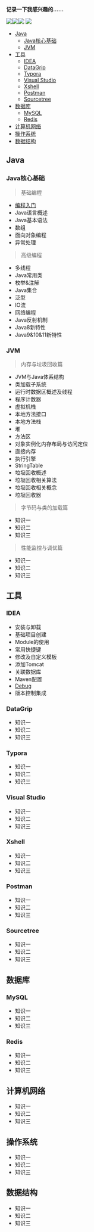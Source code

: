 **记录一下我感兴趣的......**

 ![](images/Java.svg)![](images/Redis.svg)![](images/ES.svg) ![](images/Spring.svg)

<!-- @import "[TOC]" {cmd="toc" depthFrom=1 depthTo=6 orderedList=false} -->

<!-- code_chunk_output -->

- [Java](#java)
  - [Java核心基础](#java核心基础)
  - [JVM](#jvm)
- [工具](#工具)
  - [IDEA](#idea)
  - [DataGrip](#datagrip)
  - [Typora](#typora)
  - [Visual Studio](#visual-studio)
  - [Xshell](#xshell)
  - [Postman](#postman)
  - [Sourcetree](#sourcetree)
- [数据库](#数据库)
  - [MySQL](#mysql)
  - [Redis](#redis)
- [计算机网络](#计算机网络)
- [操作系统](#操作系统)
- [数据结构](#数据结构)

<!-- /code_chunk_output -->


## Java

### Java核心基础

> 基础编程

- [编程入门](docs/Java/JavaBase/01_编程入门/编程入门.md) 
- Java语言概述
- Java基本语法
- 数组
- 面向对象编程
- 异常处理

> 高级编程

- 多线程
- Java常用类
- 枚举&注解
- Java集合
- 泛型
- IO流
- 网络编程
- Java反射机制
- Java8新特性
- Java9&10&11新特性

### JVM

> 内存与垃圾回收篇

- JVM与Java体系结构
- 类加载子系统
- 运行时数据区概述及线程
- 程序计数器
- 虚拟机栈
- 本地方法接口
- 本地方法栈
- 堆
- 方法区
- 对象实例化内存布局与访问定位
- 直接内存
- 执行引擎
- StringTable
- 垃圾回收概述
- 垃圾回收相关算法
- 垃圾回收相关概念
- 垃圾回收器

>字节码与类的加载篇

- 知识一
- 知识二
- 知识三

>性能监控与调优篇

- 知识一
- 知识二
- 知识三

## 工具

### IDEA

- 安装与卸载
- 基础项目创建
- Module的使用
- 常用快捷键
- 修改及自定义模板
- 添加Tomcat
- 关联数据库
- Maven配置
- [Debug](docs/Tools/IDEA/Debug/Debug.md) 
- 版本控制集成

### DataGrip

- 知识一
- 知识二
- 知识三

### Typora

- 知识一
- 知识二
- 知识三

### Visual Studio

- 知识一
- 知识二
- 知识三

### Xshell

- 知识一
- 知识二
- 知识三

### Postman

- 知识一
- 知识二
- 知识三

### Sourcetree

- 知识一
- 知识二
- 知识三

## 数据库

### MySQL

- 知识一
- 知识二
- 知识三

### Redis

- 知识一
- 知识二
- 知识三

## 计算机网络

- 知识一
- 知识二
- 知识三

## 操作系统

- 知识一
- 知识二
- 知识三

## 数据结构

- 知识一
- 知识二
- 知识三

